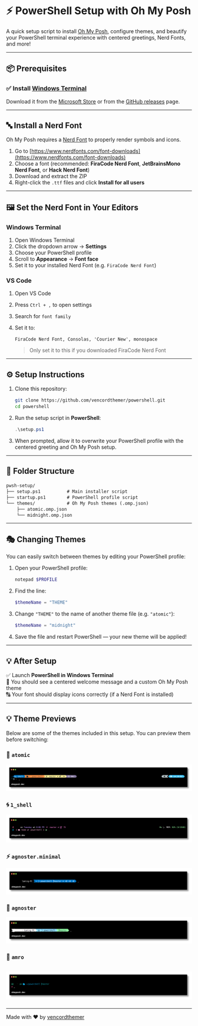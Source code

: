 # ⚡ PowerShell Setup with Oh My Posh

A quick setup script to install [Oh My Posh](https://ohmyposh.dev/), configure themes, and beautify your PowerShell terminal experience with centered greetings, Nerd Fonts, and more!

---

## 📦 Prerequisites

### ✅ Install [Windows Terminal](https://aka.ms/terminal)

Download it from the [Microsoft Store](https://aka.ms/terminal) or from the [GitHub releases](https://github.com/microsoft/terminal/releases) page.

---

## 🔤 Install a Nerd Font

Oh My Posh requires a [Nerd Font](https://www.nerdfonts.com) to properly render symbols and icons.

1. Go to [https://www.nerdfonts.com/font-downloads](https://www.nerdfonts.com/font-downloads)
2. Choose a font (recommended: **FiraCode Nerd Font**, **JetBrainsMono Nerd Font**, or **Hack Nerd Font**)
3. Download and extract the ZIP
4. Right-click the `.ttf` files and click **Install for all users**

---

## 🖼️ Set the Nerd Font in Your Editors

### Windows Terminal

1. Open Windows Terminal
2. Click the dropdown arrow → **Settings**
3. Choose your PowerShell profile
4. Scroll to **Appearance** → **Font face**
5. Set it to your installed Nerd Font (e.g. `FiraCode Nerd Font`)

### VS Code

1. Open VS Code
2. Press `Ctrl + ,` to open settings
3. Search for `font family`
4. Set it to:

   ```
   FiraCode Nerd Font, Consolas, 'Courier New', monospace
   ```
   > Only set it to this if you downloaded FiraCode Nerd Font

---

## ⚙️ Setup Instructions

1. Clone this repository:

   ```bash
   git clone https://github.com/vencordthemer/powershell.git
   cd powershell
   ```

2. Run the setup script in **PowerShell**:

   ```powershell
   .\setup.ps1
   ```

3. When prompted, allow it to overwrite your PowerShell profile with the centered greeting and Oh My Posh setup.

---

## 📁 Folder Structure

```
pwsh-setup/
├── setup.ps1          # Main installer script
├── startup.ps1        # PowerShell profile script
└── themes/            # Oh My Posh themes (.omp.json)
    ├── atomic.omp.json
    └── midnight.omp.json
```

---

## 🎭 Changing Themes

You can easily switch between themes by editing your PowerShell profile:

1. Open your PowerShell profile:

   ```powershell
   notepad $PROFILE
   ```

2. Find the line:

   ```powershell
   $themeName = "THEME"
   ```

3. Change `"THEME"` to the name of another theme file (e.g. `"atomic"`):

   ```powershell
   $themeName = "midnight"
   ```

4. Save the file and restart PowerShell — your new theme will be applied!

---

## 💡 After Setup

✅ Launch **PowerShell in Windows Terminal**  
🎨 You should see a centered welcome message and a custom Oh My Posh theme  
🔠 Your font should display icons correctly (if a Nerd Font is installed)

---

## 💡 Theme Previews

Below are some of the themes included in this setup. You can preview them before switching:

### 🎯 `atomic`

![atomic](assets/atomic.png)

### 🌀 `1_shell`

![1_shell](assets/1_shell.png)

### ⚡ `agnoster.minimal`

![agnoster.minimal](assets/agnoster.minimal.png)

### 🧭 `agnoster`

![agnoster](assets/agnoster.png)

### 🎨 `amro`

## ![amro](assets/amro.png)

---

Made with ❤️ by [vencordthemer](https://linky-s.pages.dev/vencordthemer)
